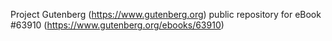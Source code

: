 Project Gutenberg (https://www.gutenberg.org) public repository for
eBook #63910 (https://www.gutenberg.org/ebooks/63910)
